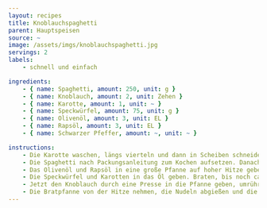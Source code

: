 ```yaml
---
layout: recipes
title: Knoblauchspaghetti
parent: Hauptspeisen
source: ~
image: /assets/imgs/knoblauchspaghetti.jpg
servings: 2
labels:
    - schnell und einfach

ingredients:
    - { name: Spaghetti, amount: 250, unit: g }
    - { name: Knoblauch, amount: 2, unit: Zehen }
    - { name: Karotte, amount: 1, unit: ~ }
    - { name: Speckwürfel, amount: 75, unit: g }
    - { name: Olivenöl, amount: 3, unit: EL }
    - { name: Rapsöl, amount: 3, unit: EL }
    - { name: Schwarzer Pfeffer, amount: ~, unit: ~ }

instructions:
    - Die Karotte waschen, längs vierteln und dann in Scheiben schneiden.
    - Die Spaghetti nach Packungsanleitung zum Kochen aufsetzen. Danach fortfahren.
    - Das Olivenöl und Rapsöl in eine große Pfanne auf hoher Hitze geben (Stufe 7/9 am Herd).
    - Die Speckwürfel und Karotten in das Öl geben. Braten, bis noch ca. 3 Minuten übrig sind, bis die Spaghetti fertig sind.
    - Jetzt den Knoblauch durch eine Presse in die Pfanne geben, umrühren und weiter braten, bis die Spaghetti fertig sind.
    - Die Bratpfanne von der Hitze nehmen, die Nudeln abgießen und die Nudeln auf die Teller geben. Anschließend das gebratene darauf verteilen. Fertig!
---
```

